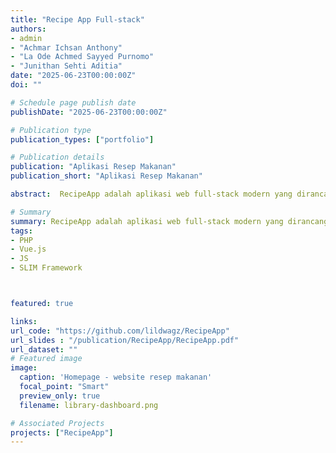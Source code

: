 ```yaml
---
title: "Recipe App Full-stack"
authors:
- admin
- "Achmar Ichsan Anthony"
- "La Ode Achmed Sayyed Purnomo"
- "Junithan Sehti Aditia"
date: "2025-06-23T00:00:00Z"
doi: ""

# Schedule page publish date
publishDate: "2025-06-23T00:00:00Z"

# Publication type
publication_types: ["portfolio"]

# Publication details
publication: "Aplikasi Resep Makanan"
publication_short: "Aplikasi Resep Makanan"

abstract:  RecipeApp adalah aplikasi web full-stack modern yang dirancang untuk memudahkan pengguna mencari, melihat, dan menyimpan resep masakan. Aplikasi ini dibangun dengan arsitektur yang memisahkan antara frontend dan backend untuk skalabilitas dan kemudahan pengelolaan.

# Summary
summary: RecipeApp adalah aplikasi web full-stack modern yang dirancang untuk memudahkan pengguna mencari, melihat, dan menyimpan resep masakan. Aplikasi ini dibangun dengan arsitektur yang memisahkan antara frontend dan backend untuk skalabilitas dan kemudahan pengelolaan.
tags:
- PHP
- Vue.js
- JS
- SLIM Framework



featured: true

links:
url_code: "https://github.com/lildwagz/RecipeApp"
url_slides : "/publication/RecipeApp/RecipeApp.pdf"
url_dataset: ""
# Featured image
image:
  caption: 'Homepage - website resep makanan'
  focal_point: "Smart"
  preview_only: true
  filename: library-dashboard.png

# Associated Projects
projects: ["RecipeApp"]
---
```


